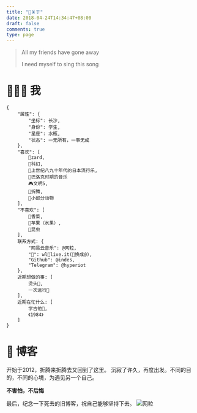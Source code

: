 ```yaml
---
title: "📌关于"
date: 2018-04-24T14:34:47+08:00
draft: false
comments: true
type: page
---
```


> All my friends have gone away
>
> I need myself to sing this song

# 👨🏻‍🚀 我
```
{
    "属性": {
        "坐标": 长沙,
        "身份": 学生,
        "星座": 水瓶,
        "状态": 一无所有，一事无成
    },
    "喜欢": [
        💖zard,
        🌌科幻, 
        💽上世纪八九十年代的日本流行乐, 
        🎻巴洛克时期的音乐
        🎮文明5,
        🔎折腾,
        🦔小部分动物
    ],
    "不喜欢": [
        🥗香菜,
        🍎苹果（水果）,
        🐛昆虫
    ],
    联系方式: {
        "网易云音乐": @网粒,
        "📧": wl🔹live.it(🔹换成@),
        "Github": @indes,
        "Telegram": @hyperiot
    },
    近期想做的事: [
        烫头👦,
        一次远行🎒
    ],
    近期在忙什么: [
        学吉他🎸,
        《1984》
    ]
}
```

# 📘 博客
开始于2012，折腾来折腾去又回到了这里。
沉寂了许久，再度出发。不同的目的，不同的心境，为遇见另一个自己。

**不害怕，不后悔**


最后，纪念一下死去的旧博客，祝自己能够坚持下去。
![网粒](https://hesayhugo-1251211798.cosgz.myqcloud.com/about/Screenshot_2018-09-12.jpg)

